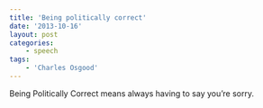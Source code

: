 ```yaml
---
title: 'Being politically correct'
date: '2013-10-16'
layout: post
categories:
    - speech
tags:
    - 'Charles Osgood'
---
```


Being Politically Correct means always having to say you’re sorry.